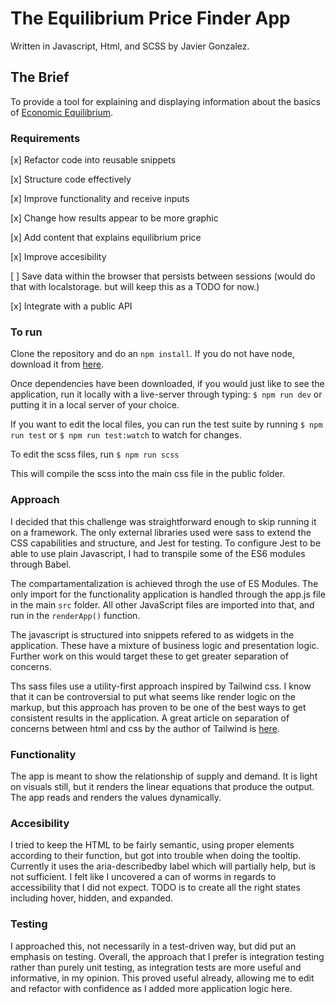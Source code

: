 # The Equilibrium Price Finder App

Written in Javascript, Html, and SCSS by Javier Gonzalez.

## The Brief
To provide a tool for explaining and displaying information about the basics of [Economic Equilibrium](https://en.wikipedia.org/wiki/Economic_equilibrium). 

### Requirements
[x] Refactor code into reusable snippets

[x] Structure code effectively

[x] Improve functionality and receive inputs

[x] Change how results appear to be more graphic

[x] Add content that explains equilibrium price

[x] Improve accesibility

[ ] Save data within the browser that persists between sessions (would do that with localstorage. but will keep this as a TODO for now.)

[x] Integrate with a public API

### To run
Clone the repository and do an `npm install`. If you do not have node, download it from [here](https://www.npmjs.com/get-npm).

Once dependencies have been downloaded, if you would just like to see the application, run it locally with a live-server through typing: 
`$ npm run dev`
or putting it in a local server of your choice. 

If you want to edit the local files, you can run the test suite by running 
`$ npm run test` or `$ npm run test:watch` 
to watch for changes. 

To edit the scss files, run 
`$ npm run scss`

This will compile the scss into the main css file in the public folder.

### Approach
I decided that this challenge was straightforward enough to skip running it on a framework. The only external libraries used were sass to extend the CSS capabilities and structure, and Jest for testing. To configure Jest to be able to use plain Javascript, I had to transpile some of the ES6 modules through Babel.

The compartamentalization is achieved throgh the use of ES Modules. The only import for the functionality application is handled through the app.js file in the main `src` folder. All other JavaScript files are imported into that, and run in the `renderApp()` function.

The javascript is structured into snippets refered to as widgets in the application. These have a mixture of business logic and presentation logic. Further work on this would target these to get greater separation of concerns.

Ths sass files use a utility-first approach inspired by Tailwind css. I know that it can be controversial to put what seems like render logic on the markup, but this approach has proven to be one of the best ways to get consistent results in the application. A great article on separation of concerns between html and css by the author of Tailwind is [here](https://adamwathan.me/css-utility-classes-and-separation-of-concerns/).

### Functionality

The app is meant to show the relationship of supply and demand. It is light on visuals still, but it renders the linear equations that produce the output. The app reads and renders the values dynamically.

### Accesibility

I tried to keep the HTML to be fairly semantic, using proper elements according to their function, but got into trouble when doing the tooltip. Currently it uses the aria-describedby label which will partially help, but is not sufficient. I felt like I uncovered a can of worms in regards to accessibility that I did not expect. TODO is to create all the right states including hover, hidden, and expanded. 

### Testing

I approached this, not necessarily in a test-driven way, but did put an emphasis on testing. Overall, the approach that I prefer is integration testing rather than purely unit testing, as integration tests are more useful and informative, in my opinion. This proved useful already, allowing me to edit and refactor with confidence as I added more application logic here.
